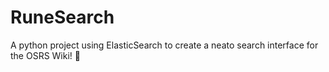 # RuneSearch
A python project using ElasticSearch to create a neato search interface for the OSRS Wiki! :elephant: